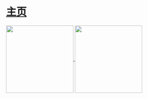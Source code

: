 # [主页](https://wy19910222.github.io)

<a href="https://wy19910222.github.io">
  <img align="center" height="184px" src="https://github-readme-stats.vercel.app/api/top-langs/?username=wy19910222&layout=compact&&show_icons=true" />
</a>
<a href="https://wy19910222.github.io">
  <img align="center" height="184px" src="https://github-readme-stats.vercel.app/api?username=wy19910222&hide=prs&count_private=true&show_icons=true" />
</a>